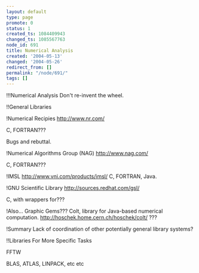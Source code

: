 ```yaml
---
layout: default
type: page
promote: 0
status: 1
created_ts: 1084409943
changed_ts: 1085567763
node_id: 691
title: Numerical Analysis
created: '2004-05-13'
changed: '2004-05-26'
redirect_from: []
permalink: "/node/691/"
tags: []
---
```

!!!Numerical Analysis
Don't re-invent the wheel.

!!General Libraries

!Numerical Recipies
http://www.nr.com/

C, FORTRAN???

Bugs and rebuttal.

!Numerical Algorithms Group (NAG)
http://www.nag.com/

C, FORTRAN???

!IMSL
http://www.vni.com/products/imsl/
C, FORTRAN, Java.

!GNU Scientific Library
http://sources.redhat.com/gsl/

C, with wrappers for???

!Also...
Graphic Gems???
Colt, library for Java-based numerical computation. http://hoschek.home.cern.ch/hoschek/colt/ ???

!Summary
Lack of coordination of other potentially general library systems?


!!Libraries For More Specific Tasks

FFTW

BLAS, ATLAS, LINPACK, etc etc


